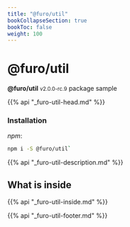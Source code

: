 ```yaml
---
title: "@furo/util"
bookCollapseSection: true
bookToc: false
weight: 100
---
```


# @furo/util
**@furo/util** <small>v2.0.0-rc.9</small>
package sample

{{% api "_furo-util-head.md" %}}

### Installation
*npm*:
```bash
npm i -S @furo/util`
```


{{% api "_furo-util-description.md" %}}

## What is inside
{{% api "_furo-util-inside.md" %}}

{{% api "_furo-util-footer.md" %}}
